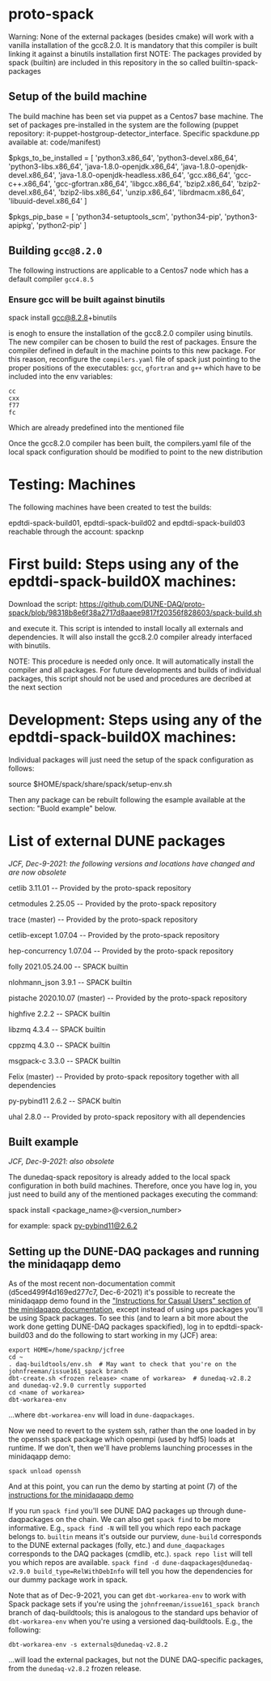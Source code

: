 # proto-spack
Warning: None of the external packages (besides cmake) will work with a vanilla installation of the gcc8.2.0. It is mandatory that this compiler is built linking it against a binutils installation first
NOTE: The packages provided by spack (builtin) are included in this repository in the so called builtin-spack-packages

## Setup of the build machine
The build machine has been set via puppet as a Centos7 base machine. The set of packages pre-installed in the system are the following (puppet repository: it-puppet-hostgroup-detector_interface. Specific spackdune.pp available at: code/manifest)

$pkgs_to_be_installed = [ 'python3.x86_64', 'python3-devel.x86_64', 'python3-libs.x86_64', 'java-1.8.0-openjdk.x86_64', 'java-1.8.0-openjdk-devel.x86_64', 'java-1.8.0-openjdk-headless.x86_64', 'gcc.x86_64', 'gcc-c++.x86_64', 'gcc-gfortran.x86_64', 'libgcc.x86_64', 
'bzip2.x86_64', 'bzip2-devel.x86_64', 'bzip2-libs.x86_64', 'unzip.x86_64', 'librdmacm.x86_64', 'libuuid-devel.x86_64' ]

$pkgs_pip_base = [ 'python34-setuptools_scm', 'python34-pip', 'python3-apipkg', 'python2-pip' ]


## Building `gcc@8.2.0`
The following instructions are applicable to a Centos7 node which has a default compiler `gcc4.8.5`
### Ensure gcc will be built against binutils
spack install gcc@8.2.8+binutils 

is enogh to ensure the installation of the gcc8.2.0 compiler using binutils.   
The new compiler can be chosen to build the rest of packages. Ensure the compiler defined in default in the machine points to this new package. For this reason, reconfigure the `compilers.yaml` file of spack just pointing to the proper positions of the executables: `gcc`, `gfortran` and `g++` which have to be included into the env variables:
```
cc
cxx
f77
fc
```
Which are already predefined into the mentioned file

Once the gcc8.2.0 compiler has been built, the compilers.yaml file of the local spack configuration should be modified to point to the new distribution 

# Testing: Machines
The following machines have been created to test the builds:

epdtdi-spack-build01, epdtdi-spack-build02 and epdtdi-spack-build03 reachable through the account: spacknp

# First build: Steps using any of the epdtdi-spack-build0X machines:

Download the script: https://github.com/DUNE-DAQ/proto-spack/blob/98318b8e6f38a2717d8aaee9817f20356f828603/spack-build.sh

and execute it. This script is intended to install locally all externals and dependencies. It will also install the gcc8.2.0 compiler already interfaced with binutils.

NOTE: This procedure is needed only once. It will automatically install the compiler and all packages. For future developments and builds of individual packages, this script should not be used and procedures are decribed at the next section

# Development: Steps using any of the epdtdi-spack-build0X machines:

Individual packages will just need the setup of the spack configuration as follows:

source $HOME/spack/share/spack/setup-env.sh

Then any package can be rebuilt following the esample available at the section: "Buold example"  below. 

# List of external DUNE packages

_JCF, Dec-9-2021: the following versions and locations have changed and are now obsolete_

cetlib 3.11.01 -- Provided by the proto-spack repository

cetmodules 2.25.05 -- Provided by the proto-spack repository

trace (master) -- Provided by the proto-spack repository

cetlib-except 1.07.04 -- Provided by the proto-spack repository

hep-concurrency 1.07.04 -- Provided by the proto-spack repository

folly 2021.05.24.00 -- SPACK builtin 

nlohmann_json 3.9.1 -- SPACK builtin

pistache 2020.10.07 (master) -- Provided by the proto-spack repository

highfive 2.2.2 -- SPACK builtin

libzmq 4.3.4 -- SPACK builtin

cppzmq 4.3.0 -- SPACK builtin

msgpack-c 3.3.0 -- SPACK builtin

Felix (master) -- Provided by proto-spack repository together with all dependencies

py-pybind11 2.6.2 -- SPACK bultin

uhal 2.8.0 -- Provided by proto-spack repository with all dependencies

## Built example

_JCF, Dec-9-2021: also obsolete_

The dunedaq-spack repository is already added to the local spack configuration in both build machines. Therefore, once you have log in, you just need to build any of the mentioned packages executing the command:

spack install <package_name>@<version_number>

for example: spack py-pybind11@2.6.2

## Setting up the DUNE-DAQ packages and running the minidaqapp demo 

As of the most recent non-documentation commit (d5ced499f4d169ed277c7, Dec-6-2021) it's possible to recreate the minidaqapp demo found in the ["Instructions for Casual Users" section of the minidaqapp documentation](https://dune-daq-sw.readthedocs.io/en/latest/packages/minidaqapp/InstructionsForCasualUsers/), except instead of using ups packages you'll be using Spack packages. To see this (and to learn a bit more about the work done getting DUNE-DAQ packages spackified), log in to epdtdi-spack-build03 and do the following to start working in my (JCF) area:
```
export HOME=/home/spacknp/jcfree
cd ~
. daq-buildtools/env.sh  # May want to check that you're on the johnfreeman/issue161_spack branch
dbt-create.sh <frozen release> <name of workarea>  # dunedaq-v2.8.2 and dunedaq-v2.9.0 currently supported
cd <name of workarea>
dbt-workarea-env
```
...where `dbt-workarea-env` will load in `dune-daqpackages`. 

Now we need to revert to the system ssh, rather than the one loaded in by the openssh spack package which openmpi (used by hdf5) loads at runtime. If we don't, then we'll have problems launching processes in the minidaqapp demo:
```
spack unload openssh
```

And at this point, you can run the demo by starting at point (7) of the [instructions for the minidaqapp demo](https://dune-daq-sw.readthedocs.io/en/latest/packages/minidaqapp/InstructionsForCasualUsers/)

If you run `spack find` you'll see DUNE DAQ packages up through dune-daqpackages on the chain. We can also get `spack find` to be more informative. E.g., `spack find -N` will tell you which repo each package belongs to. `builtin` means it's outside our purview, `dune-build` corresponds to the DUNE external packages (folly, etc.) and `dune_daqpackages` corresponds to the DAQ packages (cmdlib, etc.). `spack repo list` will tell you which repos are available. `spack find -d dune-daqpackages@dunedaq-v2.9.0 build_type=RelWithDebInfo` will tell you how the dependencies for our dummy package work in spack. 

Note that as of Dec-9-2021, you can get `dbt-workarea-env` to work with Spack package sets if you're using the `johnfreeman/issue161_spack branch` branch of daq-buildtools; this is analogous to the standard ups behavior of `dbt-workarea-env` when you're using a versioned daq-buildtools. E.g., the following:
```
dbt-workarea-env -s externals@dunedaq-v2.8.2
```
...will load the external packages, but not the DUNE DAQ-specific packages, from the `dunedaq-v2.8.2` frozen release. 
